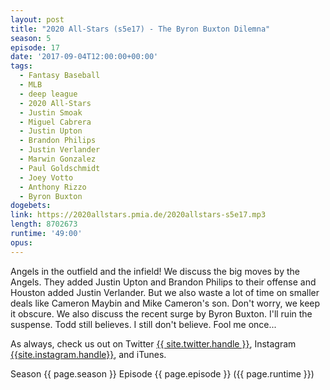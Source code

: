 ```yaml
---
layout: post
title: "2020 All-Stars (s5e17) - The Byron Buxton Dilemna"
season: 5
episode: 17
date: '2017-09-04T12:00:00+00:00'
tags:
  - Fantasy Baseball
  - MLB
  - deep league
  - 2020 All-Stars
  - Justin Smoak
  - Miguel Cabrera
  - Justin Upton
  - Brandon Philips
  - Justin Verlander
  - Marwin Gonzalez
  - Paul Goldschmidt
  - Joey Votto
  - Anthony Rizzo
  - Byron Buxton
dogebets:
link: https://2020allstars.pmia.de/2020allstars-s5e17.mp3
length: 8702673
runtime: '49:00'
opus: 
---
```

Angels in the outfield and the infield!  We discuss the big moves by the Angels.  They added Justin Upton and Brandon Philips to their offense and Houston added Justin Verlander.  But we also waste a lot of time on smaller deals like Cameron Maybin and Mike Cameron's son.  Don't worry, we keep it obscure.  We also discuss the recent surge by Byron Buxton.  I'll ruin the suspense.  Todd still believes.  I still don't believe.  Fool me once...  

As always, check us out on Twitter [{{ site.twitter.handle }}]({{site.twitter.url}}), Instagram [{{site.instagram.handle}}]({{site.instagram.url}}), and iTunes.  

Season {{ page.season }} Episode {{ page.episode }} ({{ page.runtime }})  
